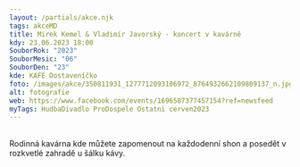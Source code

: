 ```yaml
---
layout: /partials/akce.njk
tags: akceMD
title: Mirek Kemel & Vladimír Javorský - koncert v kavárně
kdy: 23.06.2023 18:00
SouborRok: "2023"
SouborMesic: "06"
SouborDen: "23"
kde: KAFE Dostaveníčko
foto: /images/akce/350811931_1277712093106972_8764932662109809137_n.jpg
alt: fotografie
web: https://www.facebook.com/events/1696587377457154?ref=newsfeed
myTags: HudbaDivadlo ProDospele Ostatni cerven2023
---
```

<!--StartFragment-->

\
Rodinná kavárna kde můžete zapomenout na každodenní shon a posedět v rozkvetlé zahradě u šálku kávy.

<!--EndFragment-->